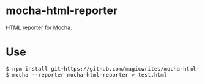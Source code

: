 mocha-html-reporter
===================

HTML reporter for Mocha.

# Use

<pre>
$ npm install git+https://github.com/magicwrites/mocha-html-reporter.git
$ mocha --reporter mocha-html-reporter > test.html</pre>
